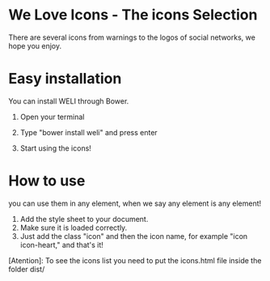 # We Love Icons - The icons Selection

There are several icons from warnings to the logos of social networks, we hope you enjoy.

# Easy installation

You can install WELI through Bower.

1. Open your terminal

2. Type "bower install weli" and press enter

3. Start using the icons!

# How to use

you can use them in any element, when we say any element is any element!

1. Add the style sheet to your document.
2. Make sure it is loaded correctly.
3. Just add the class "icon" and then the icon name, for example "icon icon-heart," and that's it!

[Atention]: To see the icons list you need to put the icons.html file inside the folder dist/
